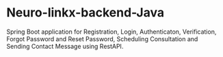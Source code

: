 # Neuro-linkx-backend-Java
Spring Boot application for Registration, Login, Authenticaton, Verification, Forgot Password and Reset Password, Scheduling Consultation and Sending Contact Message using RestAPI.

